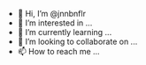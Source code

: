 - 👋 Hi, I’m @jnnbnflr
- 👀 I’m interested in ...
- 🌱 I’m currently learning ...
- 💞️ I’m looking to collaborate on ...
- 📫 How to reach me ...

<!---
jnnbnflr/jnnbnflr is a ✨ special ✨ repository because its `README.md` (this file) appears on your GitHub profile.
You can click the Preview link to take a look at your changes.
--->
